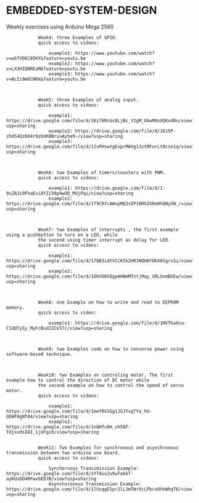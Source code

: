 # EMBEDDED-SYSTEM-DESIGN
Weekly exercises using Arduino Mega 2560 

                Week4: three Examples of GPIO. 
                quick access to videos: 
                   
                    example1: https://www.youtube.com/watch?v=wSfVD6C85KY&feature=youtu.be 
                    example2: https://www.youtube.com/watch?v=LX3HIQNREaM&feature=youtu.be
                    example3: https://www.youtube.com/watch?v=BcIz9mOCNRk&feature=youtu.be
                     
                     
                     
                Week5: three Examples of analog input.
                quick access to videos: 
                    
                    example1: https://drive.google.com/file/d/1Ki76McGs8LjBc_Y2gM_UkwMOnXQKxdRn/view?usp=sharing
                    example2: https://drive.google.com/file/d/1Kz5P-zhdS4Qz0d4r9zbUK0BruuAyhe9-/view?usp=sharing
                    example3: https://drive.google.com/file/d/12vPHswYgExprMAVg13ztMForLt0cse1q/view?usp=sharing
                    
                    
                    
                Week6: two Examples of timers/counters with PWM.
                quick access to videos: 
                    
                    example1: https://drive.google.com/file/d/1-9sZA3i9FhaEsiAYZi50p4wUD_MUjPqi/view?usp=sharing 
                    example2: https://drive.google.com/file/d/1T9CRfcAWvpMQ3sEP10RhZXReHhQNy5N_/view?usp=sharing
                    
       
       
                Week7: two Examples of interrupts , the first example using a pushbutton to turn on a LED, while
                the second using timer interrupt as delay for LED.
                quick access to videos:
                
                    example1: https://drive.google.com/file/d/176B3idtVCCKSk2HR3NQHAYOK48SgrxSi/view?usp=sharing 
                    example2: https://drive.google.com/file/d/1ObVG6hOgpAHNmMTztjMqy_VRLSnmBXEw/view?usp=sharing
                    
                    
                    
                Week8: one Example on how to write and read to EEPROM memory.
                quick access to video:
                    
                    example1: https://drive.google.com/file/d/1MVTkaXcw-CIdQTySy_MyFcBud22Ck5Tc/view?usp=sharing
                    
               
                    
                Week9: two Examples code on how to conserve power using software-based technique.
                
                
                
                Week10: two Examples on controling motor. The first example how to control the direction of DC motor while
                the second example on how to control the speed of servo motor.
                quick access to videos:
                
                    example1: https://drive.google.com/file/d/1mefRV2Gg1JGJYvgTYa_hU-QEWF0gNT84/view?usp=sharing
                    example2: https://drive.google.com/file/d/1nQHfu9m_uh5QF-TdjxvdsIAI_1jUFgiR/view?usp=sharing
                    
                    
                Week11: Two Examples for synchronous and asynchronous transmission between two arduino uno board.
                quick access to videos:
                    
                    Synchornous Transimission Example: https://drive.google.com/file/d/1YT4uvZu9uFabkT-ayKUxDO4RFwxbED7B/view?usp=sharing
                    Asynchoronous Transmission Example: https://drive.google.com/file/d/1lUsqgE5pr2lL3mTWrXcLPbcxUhkWhqT6/view?usp=sharing
                    
                    
                    
                                
